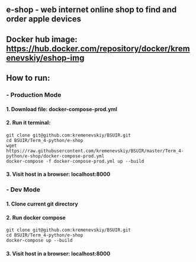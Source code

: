 ## e-shop - web internet online shop to find and order apple devices

## Docker hub image: https://hub.docker.com/repository/docker/kremenevskiy/eshop-img



## How to run:
### - Production Mode
#### 1. Download file: docker-compose-prod.yml
#### 2. Run it terminal:
```angular2html
git clone git@github.com:kremenevskiy/BSUIR.git
cd BSUIR/Term_4-python/e-shop
wget https://raw.githubusercontent.com/kremenevskiy/BSUIR/master/Term_4-python/e-shop/docker-compose-prod.yml
docker-compose -f docker-compose-prod.yml up --build
```
#### 3. Visit host in a browser: localhost:8000

### - Dev Mode
#### 1. Clone current git directory
#### 2. Run docker compose
```angular2html
git clone git@github.com:kremenevskiy/BSUIR.git
cd BSUIR/Term_4-python/e-shop
docker-compose up --build
```
#### 3. Visit host in a browser: localhost:8000






